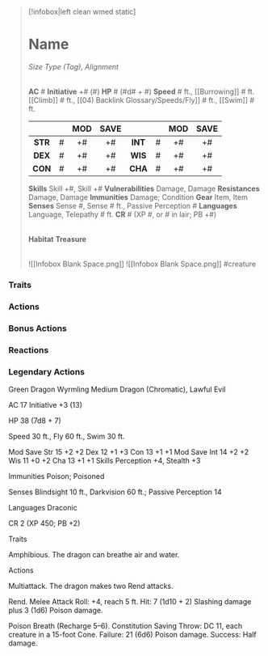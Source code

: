 > [!infobox|left clean wmed static]
> # Name
> *Size Type (Tag), Alignment*
> 
> | |
> | - |
> **AC** # **Initiative** +# (#)
> **HP** # (#d# + #)
> **Speed** # ft., [[Burrowing]] # ft. [[Climb]] # ft., [[04) Backlink Glossary/Speeds/Fly]] # ft., [[Swim]] # ft.
> 
> | | | MOD | SAVE | | | MOD | SAVE |
> | :-: | :-: | :-: | :-: | :-: | :-: | :-: | :-: |
> | **STR** | # | +# | +# | **INT** | # | +# | +# | 
> | **DEX** | # | +# | +# | **WIS** | # | +# | +# |
> | **CON** | # | +# | +# | **CHA** | # | +# | +# |
> **Skills** Skill +#, Skill +#
> **Vulnerabilities** Damage, Damage
> **Resistances** Damage, Damage
> **Immunities** Damage; Condition
> **Gear** Item, Item
> **Senses** Sense #, Sense # ft., Passive Perception #
> **Languages** Language, Telepathy # ft.
> **CR** # (XP #, or # in lair; PB +#)
>
> | |
> | - |
> **Habitat**
> **Treasure**
> 
> | |
> | - |
> ![[Infobox Blank Space.png]]
> ![[Infobox Blank Space.png]]
> #creature 


### Traits
### Actions
### Bonus Actions
### Reactions
### Legendary Actions
Green Dragon Wyrmling
Medium Dragon (Chromatic), Lawful Evil

AC 17 Initiative +3 (13)

HP 38 (7d8 + 7)

Speed 30 ft., Fly 60 ft., Swim 30 ft.

Mod	Save
Str	15	+2	+2
Dex	12	+1	+3
Con	13	+1	+1
Mod	Save
Int	14	+2	+2
Wis	11	+0	+2
Cha	13	+1	+1
Skills Perception +4, Stealth +3

Immunities Poison; Poisoned

Senses Blindsight 10 ft., Darkvision 60 ft.; Passive Perception 14

Languages Draconic

CR 2 (XP 450; PB +2)

Traits

Amphibious. The dragon can breathe air and water.

Actions

Multiattack. The dragon makes two Rend attacks.

Rend. Melee Attack Roll: +4, reach 5 ft. Hit: 7 (1d10 + 2) Slashing damage plus 3 (1d6) Poison damage.

Poison Breath (Recharge 5–6). Constitution Saving Throw: DC 11, each creature in a 15-foot Cone. Failure: 21 (6d6) Poison damage. Success: Half damage.